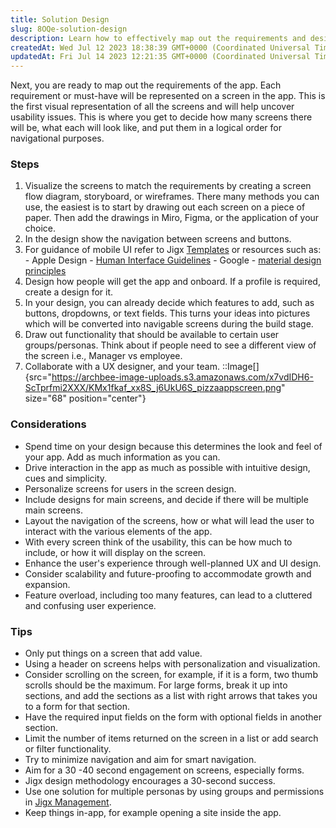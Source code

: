 ```yaml
---
title: Solution Design
slug: 8OQe-solution-design
description: Learn how to effectively map out the requirements and design of your app with this comprehensive guide. Discover the power of visual representation through diagrams, storyboards, and wireframes, and gain insights into prioritizing navigation, usability, a
createdAt: Wed Jul 12 2023 18:38:39 GMT+0000 (Coordinated Universal Time)
updatedAt: Fri Jul 14 2023 12:21:35 GMT+0000 (Coordinated Universal Time)
---
```


Next, you are ready to map out the requirements of the app. Each requirement or must-have will be represented on a screen in the app. This is the first visual representation of all the screens and will help uncover usability issues. This is where you get to decide how many screens there will be, what each will look like, and put them in a logical order for navigational purposes.

### Steps

1. Visualize the screens to match the requirements by creating a screen flow diagram, storyboard, or wireframes. There many methods you can use, the easiest is to start by drawing out each screen on a piece of paper. Then add the drawings in Miro, Figma, or the application of your choice.
2. In the design show the navigation between screens and buttons.
3. For guidance of mobile UI refer to Jigx [Templates](<./../../Building Apps with Jigx/UI/Jigs _screens_/Jig Templates.md>) or resources such as:
   \- Apple Design - <a href="https://developer.apple.com/design/human-interface-guidelines" target="_blank">Human Interface Guidelines</a>
   \- Google - <a href="https://m2.material.io/design/introduction" target="_blank">material design principles</a>
4. Design how people will get the app and onboard. If a profile is required, create a design for it.
5. In your design, you can already decide which features to add, such as buttons, dropdowns, or text fields. This turns your ideas into pictures which will be converted into navigable screens during the build stage.
6. Draw out functionality that should be available to certain user groups/personas. Think about if people need to see a different view of the screen i.e., Manager vs employee.
7. Collaborate with a UX designer, and your team.
   ::Image[]{src="https://archbee-image-uploads.s3.amazonaws.com/x7vdIDH6-ScTprfmi2XXX/KMx1fkaf_xx8S_j6UkU6S_pizzaappscreen.png" size="68" position="center"}

### Considerations

- Spend time on your design because this determines the look and feel of your app. Add as much information as you can.
- Drive interaction in the app as much as possible with intuitive design, cues and
  simplicity.
- Personalize screens for users in the screen design.
- Include designs for main screens, and decide if there will be multiple main screens.
- Layout the navigation of the screens, how or what will lead the user to interact with the various elements of the app.
- With every screen think of the usability, this can be how much to include, or how it will display on the screen.
- Enhance the user's experience through well-planned UX and UI design.
- Consider scalability and future-proofing to accommodate growth and expansion.
- Feature overload, including too many features, can lead to a cluttered and confusing user experience.

### Tips

- Only put things on a screen that add value.
- Using a header on screens helps with personalization and visualization.
- Consider scrolling on the screen, for example, if it is a form, two thumb scrolls should be the maximum. For large forms, break it up into sections, and add the sections as a list with right arrows that takes you to a form for that section.
- Have the required input fields on the form with optional fields in another section.
- Limit the number of items returned on the screen in a list or add search or filter functionality.
- Try to minimize navigation and aim for smart navigation.
- Aim for a 30 -40 second engagement on screens, especially forms.
- Jigx design methodology encourages a 30-second success.
- Use one solution for multiple personas by using groups and permissions in [Jigx Management](<./../../Administration/Management Overview.md>).
- Keep things in-app, for example opening a site inside the app.

